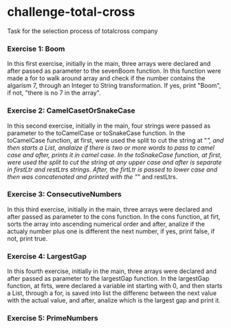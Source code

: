 # challenge-total-cross
Task for the selection process of totalcross company

### Exercise 1: Boom

In this first exercise, initially in the main, three arrays were declared and after passed as parameter to the sevenBoom function. In this function were made a for to walk around array and check if the number contains the algarism 7, through an Integer to String transformation. If yes, print "Boom", if not, "there is no 7 in the array".

### Exercise 2: CamelCasetOrSnakeCase

In this second exercise, initially in the main, four strings were passed as parameter to the toCamelCase or toSnakeCase function. In the toCamelCase function, at first, were used the split to cut the string at "_", and then starts a List, analaize if there is two or more words to pass to camel case and after, prints it in camel case. In the toSnakeCase function, at first, were used the split to cut the string at any upper case and after is separate in firstLtr and restLtrs strings. After, the firtLtr is passed to lower case and then was concatenated and printed with the "_" and restLtrs.

### Exercise 3: ConsecutiveNumbers

In this third exercise, initially in the main, three arrays were declared and after passed as parameter to the cons function. In the cons function, at firt, sorts the array into ascending numerical order and after, analize if the actualy number plus one is different the next number, if yes, print false, if not, print true.


### Exercise 4: LargestGap

In this fourth exercise, initially in the main, three arrays were declared and after passed as parameter to the largestGap function. In the largestGap function, at firts, were declared a variable int starting with 0, and then starts a List, through a for, is saved into list the differenc between the next value with the actual value, and after, analize which is the largest gap and print it.

### Exercise 5: PrimeNumbers


